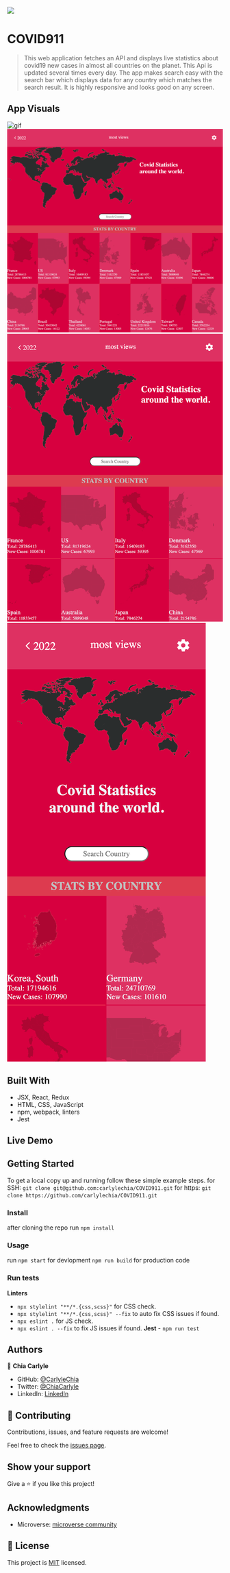 ![](https://img.shields.io/badge/Microverse-blueviolet)

#  COVID911

> This web application fetches an API and displays live statistics about covid19 new cases in almost all countries on the planet. This Api is updated several times every day. The app makes search easy with the search bar which displays data for any country which matches the search result. It is highly responsive and looks good on any screen.

## App Visuals
![gif](src/covid911_AdobeCreativeCloudExpress.gif)
![laptop](src/laptop.png)
![tablet](src/ipad.png)
![mobile](src/localhost_3000_.png)

## Built With

- JSX, React, Redux
- HTML, CSS, JavaScript
- npm, webpack, linters
- Jest

## Live Demo


## Getting Started


To get a local copy up and running follow these simple example steps.
for SSH:
`git clone git@github.com:carlylechia/COVID911.git`
for https:
`git clone https://github.com/carlylechia/COVID911.git`

### Install

 after cloning the repo run 
 `npm install`

### Usage
   run 
 `npm start` for devlopment
 `npm run build` for production code

### Run tests
  **Linters**
   - `npx stylelint "**/*.{css,scss}"` for CSS check.
   - `npx stylelint "**/*.{css,scss}" --fix` to auto fix CSS issues if found.
   - `npx eslint .` for JS check.
   - `npx eslint . --fix` to fix JS issues if found.
  **Jest**
    - `npm run test`

## Authors

👤 **Chia Carlyle**

- GitHub: [@CarlyleChia](https://github.com/CarlyleChia)
- Twitter: [@ChiaCarlyle](https://twitter.com/ChiaCarlyle)
- LinkedIn: [LinkedIn](https://www.linkedin.com/in/chia-carlyle/)

## 🤝 Contributing

Contributions, issues, and feature requests are welcome!

Feel free to check the [issues page](https://github.com/carlylechia/BOOKSTORE/issues).

## Show your support

Give a ⭐️ if you like this project!

## Acknowledgments

- Microverse: [microverse community](https://github.com/microverseinc)

## 📝 License

This project is [MIT](./MIT.md) licensed.